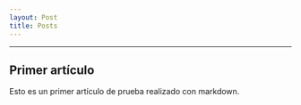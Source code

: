 ```yaml
---
layout: Post
title: Posts   
---
```


----

## Primer artículo

Esto es un primer artículo de prueba realizado con markdown.
